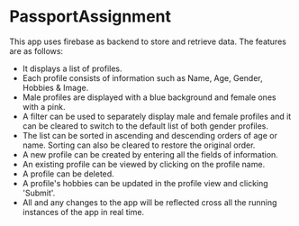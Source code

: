 # PassportAssignment
This app uses firebase as backend to store and retrieve data. 
The features are as follows:
  - It displays a list of profiles.
  - Each profile consists of information such as Name, Age, Gender, Hobbies & Image.  
  - Male profiles are displayed with a blue background and female ones with a pink. 
  - A filter can be used to separately display male and female profiles and it can be cleared to switch to the default list of both gender profiles.
  - The list can be sorted in ascending and descending orders of age or name. Sorting can also be cleared to restore the original order. 
  - A new profile can be created by entering all the fields of information. 
  - An existing profile can be viewed by clicking on the profile name.
  - A profile can be deleted. 
  - A profile's hobbies can be updated in the profile view and clicking 'Submit'.
  - All and any changes to the app will be reflected cross all the running instances of the app in real time. 
 
 
